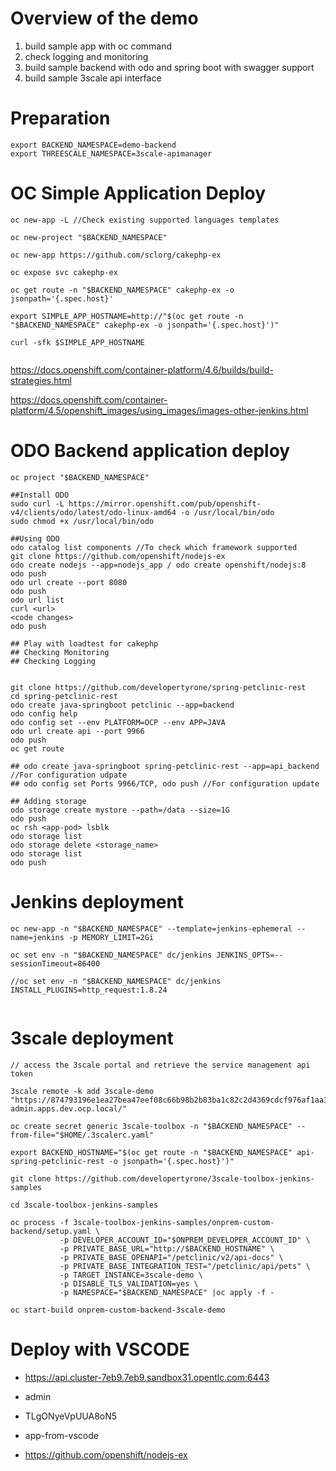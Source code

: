 # Overview of the demo
1. build sample app with oc command
2. check logging and monitoring
2. build sample backend with odo and spring boot with swagger support
3. build sample 3scale api interface

# Preparation
```
export BACKEND_NAMESPACE=demo-backend
export THREESCALE_NAMESPACE=3scale-apimanager
```

# OC Simple Application Deploy
```
oc new-app -L //Check existing supported languages templates

oc new-project "$BACKEND_NAMESPACE"

oc new-app https://github.com/sclorg/cakephp-ex

oc expose svc cakephp-ex

oc get route -n "$BACKEND_NAMESPACE" cakephp-ex -o jsonpath='{.spec.host}'

export SIMPLE_APP_HOSTNAME=http://"$(oc get route -n "$BACKEND_NAMESPACE" cakephp-ex -o jsonpath='{.spec.host}')"

curl -sfk $SIMPLE_APP_HOSTNAME


```

https://docs.openshift.com/container-platform/4.6/builds/build-strategies.html

https://docs.openshift.com/container-platform/4.5/openshift_images/using_images/images-other-jenkins.html

# ODO Backend application deploy
```
oc project "$BACKEND_NAMESPACE"

##Install ODO
sudo curl -L https://mirror.openshift.com/pub/openshift-v4/clients/odo/latest/odo-linux-amd64 -o /usr/local/bin/odo
sudo chmod +x /usr/local/bin/odo

##Using ODO
odo catalog list components //To check which framework supported
git clone https://github.com/openshift/nodejs-ex
odo create nodejs --app=nodejs_app / odo create openshift/nodejs:8
odo push
odo url create --port 8080
odo push
odo url list
curl <url>
<code changes>
odo push

## Play with loadtest for cakephp
## Checking Monitoring
## Checking Logging


git clone https://github.com/developertyrone/spring-petclinic-rest
cd spring-petclinic-rest
odo create java-springboot petclinic --app=backend 
odo config help
odo config set --env PLATFORM=OCP --env APP=JAVA
odo url create api --port 9966
odo push
oc get route

## odo create java-springboot spring-petclinic-rest --app=api_backend //For configuration udpate
## odo config set Ports 9966/TCP, odo push //For configuration update

## Adding storage
odo storage create mystore --path=/data --size=1G
odo push
oc rsh <app-pod> lsblk
odo storage list
odo storage delete <storage_name>
odo storage list
odo push
```

# Jenkins deployment
```
oc new-app -n "$BACKEND_NAMESPACE" --template=jenkins-ephemeral --name=jenkins -p MEMORY_LIMIT=2Gi

oc set env -n "$BACKEND_NAMESPACE" dc/jenkins JENKINS_OPTS=--sessionTimeout=86400

//oc set env -n "$BACKEND_NAMESPACE" dc/jenkins INSTALL_PLUGINS=http_request:1.8.24
 
```

# 3scale deployment
```
// access the 3scale portal and retrieve the service management api token

3scale remote -k add 3scale-demo "https://874793196e1ea27bea47eef08c66b98b2b83ba1c82c2d4369cdcf976af1aa35d@3scale-admin.apps.dev.ocp.local/"

oc create secret generic 3scale-toolbox -n "$BACKEND_NAMESPACE" --from-file="$HOME/.3scalerc.yaml"

export BACKEND_HOSTNAME="$(oc get route -n "$BACKEND_NAMESPACE" api-spring-petclinic-rest -o jsonpath='{.spec.host}')"

git clone https://github.com/developertyrone/3scale-toolbox-jenkins-samples

cd 3scale-toolbox-jenkins-samples

oc process -f 3scale-toolbox-jenkins-samples/onprem-custom-backend/setup.yaml \
           -p DEVELOPER_ACCOUNT_ID="$ONPREM_DEVELOPER_ACCOUNT_ID" \
           -p PRIVATE_BASE_URL="http://$BACKEND_HOSTNAME" \
           -p PRIVATE_BASE_OPENAPI="/petclinic/v2/api-docs" \
           -p PRIVATE_BASE_INTEGRATION_TEST="/petclinic/api/pets" \
           -p TARGET_INSTANCE=3scale-demo \
           -p DISABLE_TLS_VALIDATION=yes \
           -p NAMESPACE="$BACKEND_NAMESPACE" |oc apply -f -

oc start-build onprem-custom-backend-3scale-demo

```

# Deploy with VSCODE

- https://api.cluster-7eb9.7eb9.sandbox31.opentlc.com:6443
- admin
- TLgONyeVpUUA8oN5

- app-from-vscode
- https://github.com/openshift/nodejs-ex
